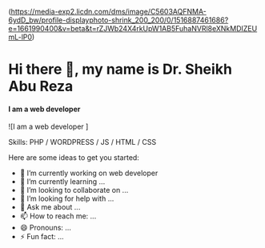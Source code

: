 (https://media-exp2.licdn.com/dms/image/C5603AQFNMA-6ydD_bw/profile-displayphoto-shrink_200_200/0/1516887461686?e=1661990400&v=beta&t=rZJWb24X4rkUpW1AB5FuhaNVRl8eXNkMDIZEUmL-lP0)
# Hi there 👋, my name is Dr. Sheikh Abu Reza
#### I am  a web developer 
![I am  a web developer ]


Skills: PHP / WORDPRESS / JS / HTML / CSS

Here are some ideas to get you started:

- 🔭 I’m currently working on web developer
- 🌱 I’m currently learning ...
- 👯 I’m looking to collaborate on ...
- 🤔 I’m looking for help with ...
- 💬 Ask me about ...
- 📫 How to reach me: ...
- 😄 Pronouns: ...
- ⚡ Fun fact: ...

